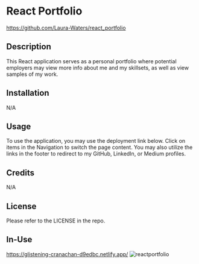 # React Portfolio 
https://github.com/Laura-Waters/react_portfolio

## Description

This React application serves as a personal portfolio where potential employers may view more info about me and my skillsets, as well as view samples of my work.

## Installation

N/A

## Usage

To use the application, you may use the deployment link below. Click on items in the Navigation to switch the page content. You may also utilize the links in the footer to redirect to my GitHub, LinkedIn, or Medium profiles. 

## Credits

N/A 

## License

Please refer to the LICENSE in the repo.

## In-Use

https://glistening-cranachan-d9edbc.netlify.app/
![reactportfolio](https://github.com/user-attachments/assets/67c44228-bf16-4110-b9a6-e7b22bf6d17a)


